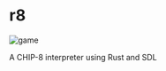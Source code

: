 # r8
![game](https://user-images.githubusercontent.com/7190144/175185083-2719727f-40a9-405b-977f-3a1e7c5633c8.gif)




A CHIP-8 interpreter using Rust and SDL
